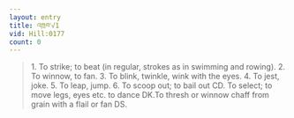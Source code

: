 ```yaml
---
layout: entry
title: འཁྲབ་√1
vid: Hill:0177
count: 0
---
```

> 1\. To strike; to beat (in regular, strokes as in swimming and rowing)\. 2\. To winnow, to fan\. 3\. To blink, twinkle, wink with the eyes\. 4\. To jest, joke\. 5\. To leap, jump\. 6\. To scoop out; to bail out CD\. To select; to move legs, eyes etc\. to dance DK\.To thresh or winnow chaff from grain with a flail or fan DS\.


